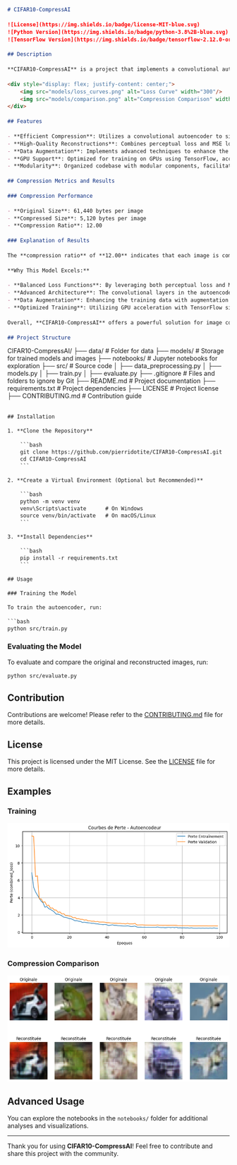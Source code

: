 ```markdown
# CIFAR10-CompressAI

![License](https://img.shields.io/badge/license-MIT-blue.svg)
![Python Version](https://img.shields.io/badge/python-3.8%2B-blue.svg)
![TensorFlow Version](https://img.shields.io/badge/tensorflow-2.12.0-orange.svg)

## Description

**CIFAR10-CompressAI** is a project that implements a convolutional autoencoder for compressing and reconstructing images from the CIFAR-10 dataset. The autoencoder is trained using a combination of perceptual loss and Mean Squared Error (MSE) loss, providing efficient compression while preserving the quality of reconstructed images.

<div style="display: flex; justify-content: center;">
    <img src="models/loss_curves.png" alt="Loss Curve" width="300"/>
    <img src="models/comparison.png" alt="Compression Comparison" width="300"/>
</div>

## Features

- **Efficient Compression**: Utilizes a convolutional autoencoder to significantly reduce the size of CIFAR-10 images.
- **High-Quality Reconstructions**: Combines perceptual loss and MSE loss to maintain the visual quality of reconstructed images.
- **Data Augmentation**: Implements advanced techniques to enhance the model's robustness and performance.
- **GPU Support**: Optimized for training on GPUs using TensorFlow, accelerating the training process.
- **Modularity**: Organized codebase with modular components, facilitating easy contributions and extensions.

## Compression Metrics and Results

### Compression Performance

- **Original Size**: 61,440 bytes per image
- **Compressed Size**: 5,120 bytes per image
- **Compression Ratio**: 12.00

### Explanation of Results

The **compression ratio** of **12.00** indicates that each image is compressed to one-twelfth of its original size. This substantial reduction in size demonstrates the effectiveness of the convolutional autoencoder in minimizing storage requirements without compromising the quality of the images.

**Why This Model Excels:**

- **Balanced Loss Functions**: By leveraging both perceptual loss and MSE loss, the model ensures that reconstructed images retain essential visual features and textures, providing a balance between compression efficiency and image fidelity.
- **Advanced Architecture**: The convolutional layers in the autoencoder are adept at capturing spatial hierarchies and patterns in images, enabling effective compression.
- **Data Augmentation**: Enhancing the training data with augmentation techniques makes the model more robust and improves its generalization capabilities.
- **Optimized Training**: Utilizing GPU acceleration with TensorFlow significantly speeds up the training process, allowing for faster iterations and model improvements.

Overall, **CIFAR10-CompressAI** offers a powerful solution for image compression tasks, achieving high compression ratios while maintaining the quality of the original images.

## Project Structure

```
CIFAR10-CompressAI/
├── data/                  # Folder for data
├── models/                # Storage for trained models and images
├── notebooks/             # Jupyter notebooks for exploration
├── src/                   # Source code
│   ├── data_preprocessing.py
│   ├── models.py
│   ├── train.py
│   ├── evaluate.py
├── .gitignore             # Files and folders to ignore by Git
├── README.md              # Project documentation
├── requirements.txt       # Project dependencies
├── LICENSE                # Project license
├── CONTRIBUTING.md        # Contribution guide
```

## Installation

1. **Clone the Repository**

    ```bash
    git clone https://github.com/pierridotite/CIFAR10-CompressAI.git
    cd CIFAR10-CompressAI
    ```

2. **Create a Virtual Environment (Optional but Recommended)**

    ```bash
    python -m venv venv
    venv\Scripts\activate      # On Windows
    source venv/bin/activate   # On macOS/Linux
    ```

3. **Install Dependencies**

    ```bash
    pip install -r requirements.txt
    ```

## Usage

### Training the Model

To train the autoencoder, run:

```bash
python src/train.py
```

### Evaluating the Model

To evaluate and compare the original and reconstructed images, run:

```bash
python src/evaluate.py
```

## Contribution

Contributions are welcome! Please refer to the [CONTRIBUTING.md](CONTRIBUTING.md) file for more details.

## License

This project is licensed under the MIT License. See the [LICENSE](LICENSE) file for more details.

## Examples

### Training

![Training Example](models/loss_curves.png)

### Compression Comparison

![Compression Example](models/comparison.png)

## Advanced Usage

You can explore the notebooks in the `notebooks/` folder for additional analyses and visualizations.

---

Thank you for using **CIFAR10-CompressAI**! Feel free to contribute and share this project with the community.